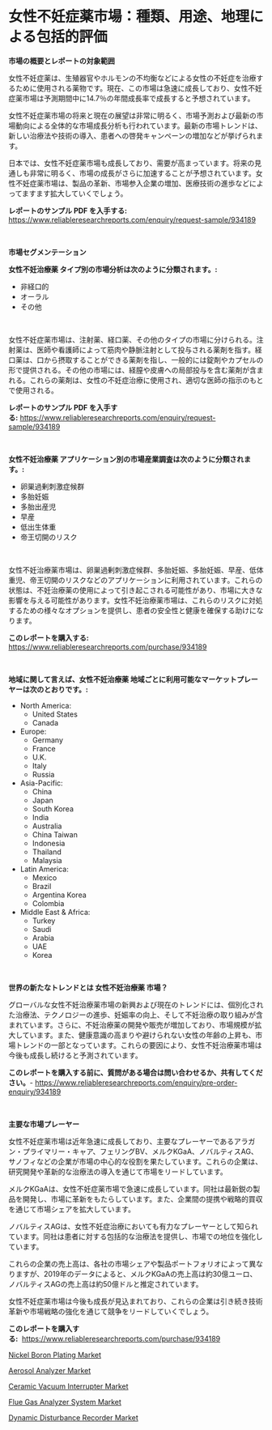 <p><h1>女性不妊症薬市場：種類、用途、地理による包括的評価</h1></p><p><strong>市場の概要とレポートの対象範囲</strong></p>
<p><p>女性不妊症薬は、生殖器官やホルモンの不均衡などによる女性の不妊症を治療するために使用される薬物です。現在、この市場は急速に成長しており、女性不妊症薬市場は予測期間中に14.7％の年間成長率で成長すると予想されています。</p><p>女性不妊症薬市場の将来と現在の展望は非常に明るく、市場予測および最新の市場動向による全体的な市場成長分析も行われています。最新の市場トレンドは、新しい治療法や技術の導入、患者への啓発キャンペーンの増加などが挙げられます。</p><p>日本では、女性不妊症薬市場も成長しており、需要が高まっています。将来の見通しも非常に明るく、市場の成長がさらに加速することが予想されています。女性不妊症薬市場は、製品の革新、市場参入企業の増加、医療技術の進歩などによってますます拡大していくでしょう。</p></p>
<p><strong>レポートのサンプル PDF を入手する:</strong> <a href="https://www.reliableresearchreports.com/enquiry/request-sample/934189">https://www.reliableresearchreports.com/enquiry/request-sample/934189</a></p>
<p>&nbsp;</p>
<p><strong>市場セグメンテーション</strong></p>
<p><strong>女性不妊治療薬 タイプ別の市場分析は次のように分類されます。:</strong></p>
<p><ul><li>非経口的</li><li>オーラル</li><li>その他</li></ul></p>
<p>&nbsp;</p>
<p><p>女性不妊症薬市場は、注射薬、経口薬、その他のタイプの市場に分けられる。注射薬は、医師や看護師によって筋肉や静脈注射として投与される薬剤を指す。経口薬は、口から摂取することができる薬剤を指し、一般的には錠剤やカプセルの形で提供される。その他の市場には、経膣や皮膚への局部投与を含む薬剤が含まれる。これらの薬剤は、女性の不妊症治療に使用され、適切な医師の指示のもとで使用される。</p></p>
<p><strong>レポートのサンプル PDF を入手する:</strong>&nbsp;<a href="https://www.reliableresearchreports.com/enquiry/request-sample/934189">https://www.reliableresearchreports.com/enquiry/request-sample/934189</a></p>
<p>&nbsp;</p>
<p><strong> 女性不妊治療薬 アプリケーション別の市場産業調査は次のように分類されます。:</strong></p>
<p><ul><li>卵巣過剰刺激症候群</li><li>多胎妊娠</li><li>多胎出産児</li><li>早産</li><li>低出生体重</li><li>帝王切開のリスク</li></ul></p>
<p>&nbsp;</p>
<p><p>女性不妊治療薬市場は、卵巣過剰刺激症候群、多胎妊娠、多胎妊娠、早産、低体重児、帝王切開のリスクなどのアプリケーションに利用されています。これらの状態は、不妊治療薬の使用によって引き起こされる可能性があり、市場に大きな影響を与える可能性があります。女性不妊治療薬市場は、これらのリスクに対処するための様々なオプションを提供し、患者の安全性と健康を確保する助けになります。</p></p>
<p><strong>このレポートを購入する:</strong>&nbsp; <a href="https://www.reliableresearchreports.com/purchase/934189">https://www.reliableresearchreports.com/purchase/934189</a></p>
<p>&nbsp;</p>
<p><strong>地域に関して言えば、女性不妊治療薬 地域ごとに利用可能なマーケットプレーヤーは次のとおりです。:</strong></p>
<p><ul>
    <li>
        North America:
        <ul>
            <li>United States</li>
            <li>Canada</li>
        </ul>
    </li>
    <li>
        Europe:
        <ul>
            <li>Germany</li>
            <li>France</li>
            <li>U.K.</li>
            <li>Italy</li>
            <li>Russia</li>
        </ul>
    </li>
    <li>
        Asia-Pacific:
        <ul>
            <li>China</li>
            <li>Japan</li>
            <li>South Korea</li>
            <li>India</li>
            <li>Australia</li>
            <li>China Taiwan</li>
            <li>Indonesia</li>
            <li>Thailand</li>
            <li>Malaysia</li>
        </ul>
    </li>
    <li>
        Latin America:
        <ul>
            <li>Mexico</li>
            <li>Brazil</li>
            <li>Argentina Korea</li>
            <li>Colombia</li>
        </ul>
    </li>
    <li>
        Middle East & Africa:
        <ul>
            <li>Turkey</li>
            <li>Saudi</li>
            <li>Arabia</li>
            <li>UAE</li>
            <li>Korea</li>
        </ul>
    </li>
    </ul></p>
<p>&nbsp;</p>
<p><strong>世界の新たなトレンドとは 女性不妊治療薬 市場？</strong></p>
<p><p>グローバルな女性不妊治療薬市場の新興および現在のトレンドには、個別化された治療法、テクノロジーの進歩、妊娠率の向上、そして不妊治療の取り組みが含まれています。さらに、不妊治療薬の開発や販売が増加しており、市場規模が拡大しています。また、健康意識の高まりや避けられない女性の年齢の上昇も、市場トレンドの一部となっています。これらの要因により、女性不妊治療薬市場は今後も成長し続けると予測されています。</p></p>
<p><strong>このレポートを購入する前に、質問がある場合は問い合わせるか、共有してください。</strong>- <a href="https://www.reliableresearchreports.com/enquiry/pre-order-enquiry/934189">https://www.reliableresearchreports.com/enquiry/pre-order-enquiry/934189</a></p>
<p>&nbsp;</p>
<p><strong>主要な市場プレーヤー</strong></p>
<p><p>女性不妊症薬市場は近年急速に成長しており、主要なプレーヤーであるアラガン・プライマリー・キャア、フェリングBV、メルクKGaA、ノバルティスAG、サノフィなどの企業が市場の中心的な役割を果たしています。これらの企業は、研究開発や革新的な治療法の導入を通じて市場をリードしています。</p><p>メルクKGaAは、女性不妊症薬市場で急速に成長しています。同社は最新鋭の製品を開発し、市場に革新をもたらしています。また、企業間の提携や戦略的買収を通じて市場シェアを拡大しています。</p><p>ノバルティスAGは、女性不妊症治療においても有力なプレーヤーとして知られています。同社は患者に対する包括的な治療法を提供し、市場での地位を強化しています。</p><p>これらの企業の売上高は、各社の市場シェアや製品ポートフォリオによって異なりますが、2019年のデータによると、メルクKGaAの売上高は約30億ユーロ、ノバルティスAGの売上高は約50億ドルと推定されています。</p><p>女性不妊症薬市場は今後も成長が見込まれており、これらの企業は引き続き技術革新や市場戦略の強化を通じて競争をリードしていくでしょう。</p></p>
<p><strong>このレポートを購入する:</strong>&nbsp;&nbsp;<a href="https://www.reliableresearchreports.com/purchase/934189">https://www.reliableresearchreports.com/purchase/934189</a></p>
<p><p><a href="https://github.com/bmorecock/Market-Research-Report-List-2/blob/main/nickel-boron-plating-market.md">Nickel Boron Plating Market</a></p><p><a href="https://spotless-saver-8fd.notion.site/Aerosol-Analyzer-Market-A-Comprehensive-Report-of-its-Market-Share-Growth-Trends-2024-2031-c0659a0eed174ea0a54eadc72d306269">Aerosol Analyzer Market</a></p><p><a href="https://view.publitas.com/reportprime-1/ceramic-vacuum-interrupter-market-centers-on-aspects-such-as-market-growth-market-share-market-opportunity-and-projected-forecasts-spanning-from-2024-to-2031/">Ceramic Vacuum Interrupter Market</a></p><p><a href="https://gentle-editor-9db.notion.site/Flue-Gas-Analyzer-System-Market-Research-Report-The-Key-To-Successful-Business-Strategy-Forecasted--d5d1f5d6c4f947529e09e433f60c6ed8">Flue Gas Analyzer System Market</a></p><p><a href="https://view.publitas.com/reportprime-1/global-dynamic-disturbance-recorder-market-size-and-market-trends-insights-and-projections-from-2024-to-2031/">Dynamic Disturbance Recorder Market</a></p></p>